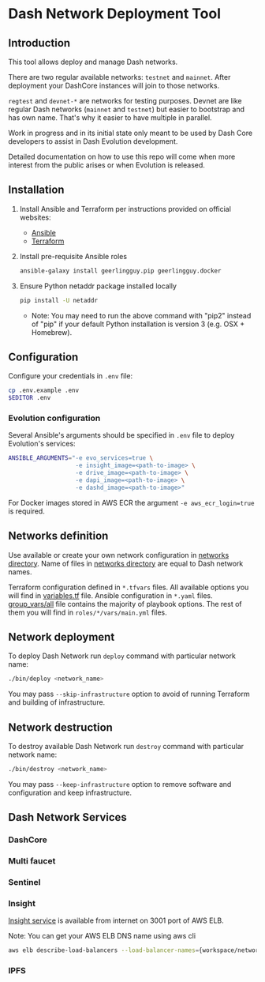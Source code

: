# Dash Network Deployment Tool

## Introduction

This tool allows deploy and manage Dash networks.

There are two regular available networks: `testnet` and `mainnet`.
After deployment your DashCore instances will join to those networks.

`regtest` and `devnet-*` are networks for testing purposes.
Devnet are like regular Dash networks (`mainnet` and `testnet`)
but easier to bootstrap and has own name. That's why it easier to have multiple in parallel.  

Work in progress and in its initial state only meant to be used by Dash Core
developers to assist in Dash Evolution development.

Detailed documentation on how to use this repo will come when more interest from the public
arises or when Evolution is released.

## Installation

1. Install Ansible and Terraform per instructions provided on official websites:

    * [Ansible](https://docs.ansible.com/ansible/latest/installation_guide/intro_installation.html)
    * [Terraform](https://www.terraform.io/intro/getting-started/install.html)

2. Install pre-requisite Ansible roles

    ```bash
    ansible-galaxy install geerlingguy.pip geerlingguy.docker
    ```

3. Ensure Python netaddr package installed locally

    ```bash
    pip install -U netaddr
    ```
    
    * Note: You may need to run the above command with "pip2" instead of "pip" if
      your default Python installation is version 3 (e.g. OSX + Homebrew).

## Configuration

Configure your credentials in `.env` file:

```bash
cp .env.example .env
$EDITOR .env
```

### Evolution configuration
Several Ansible's arguments should be specified in `.env` file to deploy Evolution's services:
```bash
ANSIBLE_ARGUMENTS="-e evo_services=true \
                   -e insight_image=<path-to-image> \
                   -e drive_image=<path-to-image> \
                   -e dapi_image=<path-to-image> \
                   -e dashd_image=<path-to-image>"
```
For Docker images stored in AWS ECR the argument `-e aws_ecr_login=true` is required.

## Networks definition

Use available or create your own network configuration in [networks directory](networks).
Name of files in [networks directory](networks) are equal to Dash network names.

Terraform configuration defined in `*.tfvars` files.
All available options you will find in [variables.tf](terraform/aws/variables.tf) file.
Ansible configuration in `*.yaml` files.
[group_vars/all](ansible/group_vars/all) file contains the majority of playbook options.
The rest of them you will find in `roles/*/vars/main.yml` files.

## Network deployment

To deploy Dash Network run `deploy` command with particular network name:

```bash
./bin/deploy <network_name>
```

You may pass `--skip-infrastructure` option to avoid of running Terraform and building of infrastructure.


## Network destruction

To destroy available Dash Network run `destroy` command with particular network name:

```bash
./bin/destroy <network_name>
```

You may pass `--keep-infrastructure` option to remove software and configuration and keep infrastructure.

## Dash Network Services 

### DashCore

### Multi faucet

### Sentinel

### Insight

[Insight service](https://insight.dash.org/insight/) is available from internet on 3001 port of AWS ELB.

Note: You can get your AWS ELB DNS name using aws cli

```bash
aws elb describe-load-balancers --load-balancer-names={workspace/network name} | grep DNSName
```

### IPFS
